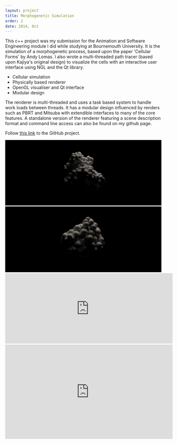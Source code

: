 ```yaml
---
layout: project
title: Morphogenetic Simulation
order: 2
date: 2014, Oct
---
```


This c++ project was my submission for the Animation and Software Engineering module I did while studying at Bournemouth University. It is the simulation of a morphogenetic process, based upon the paper 'Cellular Forms' by Andy Lomas. I also wrote a multi-threaded path tracer (based upon Kajiya's original design) to visualize the cells with an interactive user interface using NGL and the Qt library.

- Cellular simulation
- Physically based renderer
- OpenGL visualiser and Qt interface
- Modular design

The renderer is multi-threaded and uses a task based system to handle work loads between threads. It has a modular design influenced by renders such as PBRT and Mitsuba with extendible interfaces to many of the core features. A standalone version of the renderer featuring a scene description format and command line access can also be found on my github page. 

Follow [this link](https://github.com/joshbainbridge/morphogenetic-sim) to the GitHub project.

<p id="media">
<img src="/assets/img/output_two.jpg" alt="@title" width="540px">
<img src="/assets/img/output_one.jpg" alt="@title" width="540px">
<iframe src="https://player.vimeo.com/video/124716574?color=ffffff&title=0&byline=0&portrait=0" width="540" height="227" frameborder="0" webkitallowfullscreen mozallowfullscreen allowfullscreen></iframe>
<iframe src="https://player.vimeo.com/video/124678271?color=ffffff&title=0&byline=0&portrait=0" width="540" height="304" frameborder="0" webkitallowfullscreen mozallowfullscreen allowfullscreen></iframe>
</p>